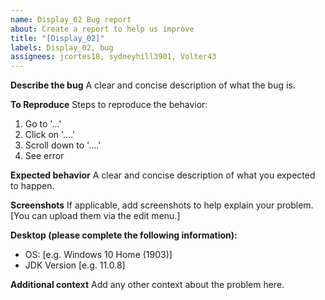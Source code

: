```yaml
---
name: Display_02 Bug report
about: Create a report to help us improve
title: "[Display_02]"
labels: Display_02, bug
assignees: jcortes18, sydneyhill3901, Volter43
---
```


**Describe the bug**
A clear and concise description of what the bug is.

**To Reproduce**
Steps to reproduce the behavior:

1. Go to '...'
2. Click on '....'
3. Scroll down to '....'
4. See error

**Expected behavior**
A clear and concise description of what you expected to happen.

**Screenshots**
If applicable, add screenshots to help explain your problem. [You can upload them via the edit menu.]

**Desktop (please complete the following information):**

- OS: [e.g. Windows 10 Home (1903)]
- JDK Version [e.g. 11.0.8]

**Additional context**
Add any other context about the problem here.

